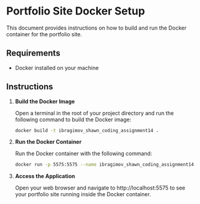 # Portfolio Site Docker Setup

This document provides instructions on how to build and run the Docker container for the portfolio site.

## Requirements

- Docker installed on your machine

## Instructions

1. **Build the Docker Image**

   Open a terminal in the root of your project directory and run the following command to build the Docker image:

   ```sh
   docker build -t ibragimov_shawn_coding_assignment14 .

2. **Run the Docker Container**

    Run the Docker container with the following command:
    ```sh
    docker run -p 5575:5575 --name ibragimov_shawn_coding_assignment14 ibragimov_shawn_coding_assignment14

3. **Access the Application**

    Open your web browser and navigate to http://localhost:5575 to see your portfolio site running inside the Docker container.